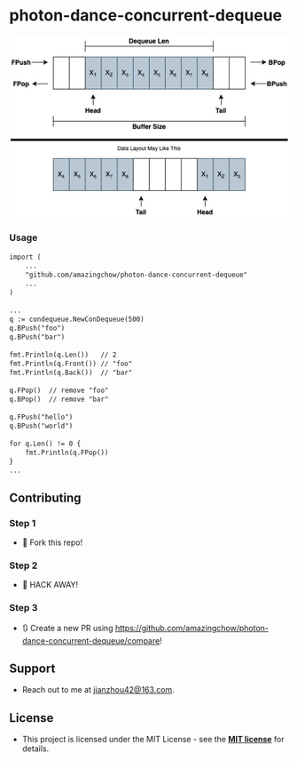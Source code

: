 # photon-dance-concurrent-dequeue

![dequeue](doc/dequeue.jpg)

### Usage

```golang
import (
    ...
    "github.com/amazingchow/photon-dance-concurrent-dequeue"
    ...
)

...
q := condequeue.NewConDequeue(500)
q.BPush("foo")
q.BPush("bar")

fmt.Println(q.Len())   // 2
fmt.Println(q.Front()) // "foo"
fmt.Println(q.Back())  // "bar"

q.FPop()  // remove "foo"
q.BPop()  // remove "bar"

q.FPush("hello")
q.BPush("world")

for q.Len() != 0 {
    fmt.Println(q.FPop())
}
...
```

## Contributing

### Step 1

* 🍴 Fork this repo!

### Step 2

* 🔨 HACK AWAY!

### Step 3

* 🔃 Create a new PR using https://github.com/amazingchow/photon-dance-concurrent-dequeue/compare!

## Support

* Reach out to me at <jianzhou42@163.com>.

## License

* This project is licensed under the MIT License - see the **[MIT license](http://opensource.org/licenses/mit-license.php)** for details.

